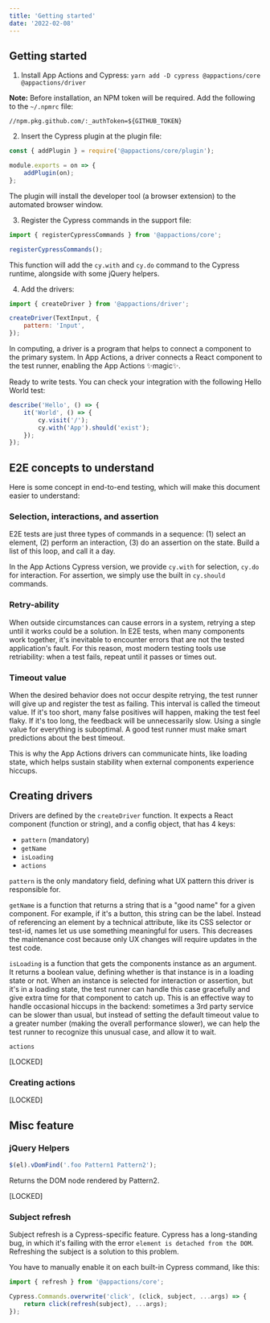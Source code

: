 ```yaml
---
title: 'Getting started'
date: '2022-02-08'
---
```


## Getting started

1. Install App Actions and Cypress: `yarn add -D cypress @appactions/core @appactions/driver`

**Note:** Before installation, an NPM token will be required. Add the following to the `~/.npmrc` file:

```
//npm.pkg.github.com/:_authToken=${GITHUB_TOKEN}
```

2. Insert the Cypress plugin at the plugin file:

```javascript
const { addPlugin } = require('@appactions/core/plugin');

module.exports = on => {
    addPlugin(on);
};
```

The plugin will install the developer tool (a browser extension) to the automated browser window.

3. Register the Cypress commands in the support file:

```javascript
import { registerCypressCommands } from '@appactions/core';

registerCypressCommands();
```

This function will add the `cy.with` and `cy.do` command to the Cypress runtime, alongside with some jQuery helpers.

4. Add the drivers:

```javascript
import { createDriver } from '@appactions/driver';

createDriver(TextInput, {
    pattern: 'Input',
});
```

In computing, a driver is a program that helps to connect a component to the primary system. In App Actions, a driver connects a React component to the test runner, enabling the App Actions ✨magic✨.

Ready to write tests. You can check your integration with the following Hello World test:

```javascript
describe('Hello', () => {
    it('World', () => {
        cy.visit('/');
        cy.with('App').should('exist');
    });
});
```

## E2E concepts to understand

Here is some concept in end-to-end testing, which will make this document easier to understand:

### Selection, interactions, and assertion

E2E tests are just three types of commands in a sequence: (1) select an element, (2) perform an interaction, (3) do an assertion on the state. Build a list of this loop, and call it a day.

In the App Actions Cypress version, we provide `cy.with` for selection, `cy.do` for interaction. For assertion, we simply use the built in `cy.should` commands.

### Retry-ability

When outside circumstances can cause errors in a system, retrying a step until it works could be a solution. In E2E tests, when many components work together, it's inevitable to encounter errors that are not the tested application's fault. For this reason, most modern testing tools use retriability: when a test fails, repeat until it passes or times out.

### Timeout value

When the desired behavior does not occur despite retrying, the test runner will give up and register the test as failing. This interval is called the timeout value. If it's too short, many false positives will happen, making the test feel flaky. If it's too long, the feedback will be unnecessarily slow. Using a single value for everything is suboptimal. A good test runner must make smart predictions about the best timeout.

This is why the App Actions drivers can communicate hints, like loading state, which helps sustain stability when external components experience hiccups.

## Creating drivers

Drivers are defined by the `createDriver` function. It expects a React component (function or string), and a config object, that has 4 keys:

-   `pattern` (mandatory)
-   `getName`
-   `isLoading`
-   `actions`

`pattern` is the only mandatory field, defining what UX pattern this driver is responsible for.

`getName` is a function that returns a string that is a "good name" for a given component. For example, if it's a button, this string can be the label. Instead of referencing an element by a technical attribute, like its CSS selector or test-id, names let us use something meaningful for users. This decreases the maintenance cost because only UX changes will require updates in the test code.

`isLoading` is a function that gets the components instance as an argument. It returns a boolean value, defining whether is that instance is in a loading state or not. When an instance is selected for interaction or assertion, but it's in a loading state, the test runner can handle this case gracefully and give extra time for that component to catch up. This is an effective way to handle occasional hiccups in the backend: sometimes a 3rd party service can be slower than usual, but instead of setting the default timeout value to a greater number (making the overall performance slower), we can help the test runner to recognize this unusual case, and allow it to wait.

`actions`

[LOCKED]

### Creating actions

[LOCKED]

## Misc feature

### jQuery Helpers

```javascript
$(el).vDomFind('.foo Pattern1 Pattern2');
```

Returns the DOM node rendered by Pattern2.

[LOCKED]

### Subject refresh

Subject refresh is a Cypress-specific feature. Cypress has a long-standing bug, in which it's failing with the error `element is detached from the DOM`. Refreshing the subject is a solution to this problem.

You have to manually enable it on each built-in Cypress command, like this:

```javascript
import { refresh } from '@appactions/core';

Cypress.Commands.overwrite('click', (click, subject, ...args) => {
    return click(refresh(subject), ...args);
});
```
